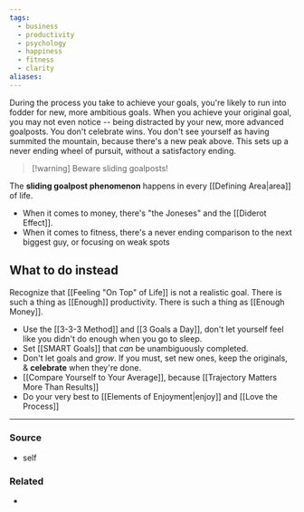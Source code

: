 ```yaml
---
tags:
  - business
  - productivity
  - psychology
  - happiness
  - fitness
  - clarity
aliases:
---
```

During the process you take to achieve your goals, you're likely to run into fodder for new, more ambitious goals. When you achieve your original goal, you may not even notice -- being distracted by your new, more advanced goalposts. You don't celebrate wins. You don't see yourself as having summited the mountain, because there's a new peak above. This sets up a never ending wheel of pursuit, without a satisfactory ending. 

> [!warning] Beware sliding goalposts!

The **sliding goalpost phenomenon** happens in every [[Defining Area|area]] of life. 

- When it comes to money, there's "the Joneses" and the [[Diderot Effect]].
- When it comes to fitness, there's a never ending comparison to the next biggest guy, or focusing on weak spots

## What to do instead

Recognize that [[Feeling "On Top" of Life]] is not a realistic goal. There is such a thing as [[Enough]] productivity. There is such a thing as [[Enough Money]]. 

- Use the [[3-3-3 Method]] and [[3 Goals a Day]], don't let yourself feel like you didn't do enough when you go to sleep.
- Set [[SMART Goals]] that *can* be unambiguously completed.
- Don't let goals and *grow*. If you must, set new ones, keep the originals, & **celebrate** when they're done.
- [[Compare Yourself to Your Average]], because [[Trajectory Matters More Than Results]]
- Do your very best to [[Elements of Enjoyment|enjoy]] and [[Love the Process]]

---
### Source
- self

### Related
- 